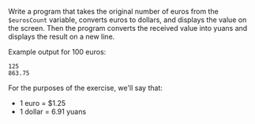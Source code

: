 
Write a program that takes the original number of euros from the `$eurosCount` variable, converts euros to dollars, and displays the value on the screen. Then the program converts the received value into yuans and displays the result on a new line.

Example output for 100 euros:

```
125
863.75
```

For the purposes of the exercise, we'll say that:
- 1 euro = $1.25 
- 1 dollar = 6.91 yuans
